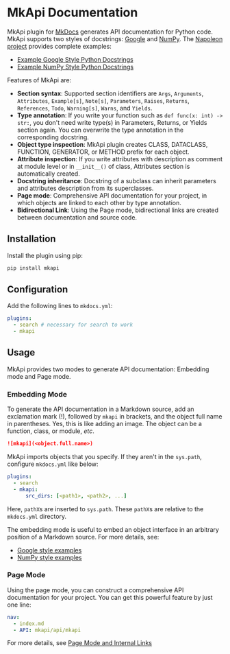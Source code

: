 # MkApi Documentation

MkApi plugin for [MkDocs](https://www.mkdocs.org/) generates API documentation for Python code. MkApi supports two styles of docstrings: [Google](http://google.github.io/styleguide/pyguide.html#38-comments-and-docstrings) and [NumPy](https://numpydoc.readthedocs.io/en/latest/format.html#docstring-standard). The [Napoleon project](https://sphinxcontrib-napoleon.readthedocs.io/en/latest/index.html#) provides complete examples:

* [Example Google Style Python Docstrings](https://sphinxcontrib-napoleon.readthedocs.io/en/latest/example_google.html#example-google)
* [Example NumPy Style Python Docstrings](https://sphinxcontrib-napoleon.readthedocs.io/en/latest/example_numpy.html#example-numpy)

Features of MkApi are:

* **Section syntax**: Supported section identifiers are `Args`, `Arguments`, `Attributes`, `Example[s]`, `Note[s]`, `Parameters`, `Raises`, `Returns`, `References`, `Todo`, `Warning[s]`, `Warns`, and `Yields`.
* **Type annotation**: If you write your function such as `def func(x: int) -> str:`, you don't need write type(s) in Parameters, Returns, or Yields section again. You can overwrite the type annotation in the corresponding docstring.
* **Object type inspection**: MkApi plugin creates CLASS, DATACLASS, FUNCTION, GENERATOR, or METHOD prefix for each object.
* **Attribute inspection**: If you write attributes with description as comment at module level or in `__init__()` of class, Attributes section is automatically created.
* **Docstring inheritance**: Docstring of a subclass can inherit parameters and attributes description from its superclasses.
* **Page mode**: Comprehensive API documentation for your project, in which objects are linked to each other by type annotation.
* **Bidirectional Link**: Using the Page mode, bidirectional links are created between documentation and source code.



## Installation

Install the plugin using pip:

~~~bash
pip install mkapi
~~~

## Configuration

Add the following lines to `mkdocs.yml`:

~~~yml
plugins:
  - search # necessary for search to work
  - mkapi
~~~

## Usage

MkApi provides two modes to generate API documentation: Embedding mode and Page mode.

### Embedding Mode

To generate the API documentation in a Markdown source, add an exclamation mark (!), followed by `mkapi` in brackets, and the object full name in parentheses. Yes, this is like adding an image. The object can be a function, class, or module, *etc*.

~~~markdown
![mkapi](<object.full.name>)
~~~

MkApi imports objects that you specify. If they aren't in the `sys.path`, configure `mkdocs.yml` like below:

~~~yml
plugins:
  - search
  - mkapi:
      src_dirs: [<path1>, <path2>, ...]
~~~

Here, `pathX`s are inserted to `sys.path`. These `pathX`s are relative to the `mkdocs.yml` directory.

The embedding mode is useful to embed an object interface in an arbitrary position of a Markdown source. For more details, see:

* [Google style examples](examples/google_style.md)
* [NumPy style examples](examples/numpy_style.md)

### Page Mode

Using the page mode, you can construct a comprehensive API documentation for your project. You can get this powerful feature by just one line:

~~~yaml
nav:
  - index.md
  - API: mkapi/api/mkapi
~~~

For more details, see [Page Mode and Internal Links](usage/page.md)
